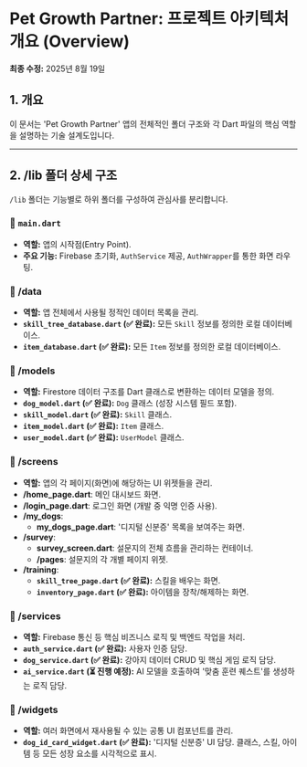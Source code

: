 # Pet Growth Partner: 프로젝트 아키텍처 개요 (Overview)

**최종 수정:** 2025년 8월 19일

## 1. 개요

이 문서는 'Pet Growth Partner' 앱의 전체적인 폴더 구조와 각 Dart 파일의 핵심 역할을 설명하는 기술 설계도입니다.

---

## 2. /lib 폴더 상세 구조

`/lib` 폴더는 기능별로 하위 폴더를 구성하여 관심사를 분리합니다.

### 📂 `main.dart`

-   **역할:** 앱의 시작점(Entry Point).
-   **주요 기능:** Firebase 초기화, `AuthService` 제공, `AuthWrapper`를 통한 화면 라우팅.

### 📂 /data

-   **역할:** 앱 전체에서 사용될 정적인 데이터 목록을 관리.
-   **`skill_tree_database.dart` (✅ 완료):** 모든 `Skill` 정보를 정의한 로컬 데이터베이스.
-   **`item_database.dart` (✅ 완료):** 모든 `Item` 정보를 정의한 로컬 데이터베이스.

### 📂 /models

-   **역할:** Firestore 데이터 구조를 Dart 클래스로 변환하는 데이터 모델을 정의.
-   **`dog_model.dart` (✅ 완료):** `Dog` 클래스 (성장 시스템 필드 포함).
-   **`skill_model.dart` (✅ 완료):** `Skill` 클래스.
-   **`item_model.dart` (✅ 완료):** `Item` 클래스.
-   **`user_model.dart` (✅ 완료):** `UserModel` 클래스.

### 📂 /screens

-   **역할:** 앱의 각 페이지(화면)에 해당하는 UI 위젯들을 관리.
-   **/home_page.dart**: 메인 대시보드 화면.
-   **/login_page.dart**: 로그인 화면 (개발 중 익명 인증 사용).
-   **/my_dogs**:
    -   **my_dogs_page.dart**: '디지털 신분증' 목록을 보여주는 화면.
-   **/survey**:
    -   **survey_screen.dart**: 설문지의 전체 흐름을 관리하는 컨테이너.
    -   **/pages**: 설문지의 각 개별 페이지 위젯.
-   **/training**:
    -   **`skill_tree_page.dart` (✅ 완료):** 스킬을 배우는 화면.
    -   **`inventory_page.dart` (✅ 완료):** 아이템을 장착/해제하는 화면.

### 📂 /services

-   **역할:** Firebase 통신 등 핵심 비즈니스 로직 및 백엔드 작업을 처리.
-   **`auth_service.dart` (✅ 완료):** 사용자 인증 담당.
-   **`dog_service.dart` (✅ 완료):** 강아지 데이터 CRUD 및 핵심 게임 로직 담당.
-   **`ai_service.dart` (⏳ 진행 예정):** AI 모델을 호출하여 '맞춤 훈련 퀘스트'를 생성하는 로직 담당.

### 📂 /widgets

-   **역할:** 여러 화면에서 재사용될 수 있는 공통 UI 컴포넌트를 관리.
-   **`dog_id_card_widget.dart` (✅ 완료):** '디지털 신분증' UI 담당. 클래스, 스킬, 아이템 등 모든 성장 요소를 시각적으로 표시.
